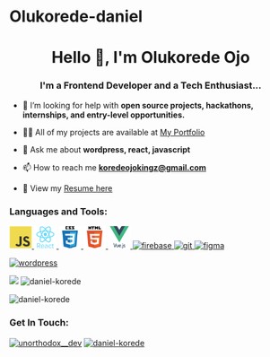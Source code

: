# Olukorede-daniel
<h1 align="center">Hello 👋, I'm Olukorede Ojo</h1>
<h3 align="center">I'm a Frontend Developer and a Tech Enthusiast...</h3>


- 🤝 I’m looking for help with **open source projects, hackathons, internships, and entry-level opportunities.**

- 👨‍💻 All of my projects are available at [My Portfolio](https://korede.dopetech.com.ng/)

- 💬 Ask me about **wordpress, react, javascript**

- 📫 How to reach me **koredeojokingz@gmail.com**

- 📄 View my [Resume here](<a href="#">)

<h3 align="left">Languages and Tools:</h3>
<p align="left"> <a href="https://developer.mozilla.org/en-US/docs/Web/JavaScript" target="_blank" rel="noreferrer"> <img src="https://raw.githubusercontent.com/devicons/devicon/master/icons/javascript/javascript-original.svg" alt="javascript" width="40" height="40"/> </a> <a href="https://reactjs.org/" target="_blank" rel="noreferrer"> <img src="https://raw.githubusercontent.com/devicons/devicon/master/icons/react/react-original-wordmark.svg" alt="react" width="40" height="40"/> </a> <a href="https://www.w3schools.com/css/" target="_blank" rel="noreferrer"> <img src="https://raw.githubusercontent.com/devicons/devicon/master/icons/css3/css3-original-wordmark.svg" alt="css3" width="40" height="40"/> </a> <a href="https://www.w3.org/html/" target="_blank" rel="noreferrer"> <img src="https://raw.githubusercontent.com/devicons/devicon/master/icons/html5/html5-original-wordmark.svg" alt="html5" width="40" height="40"/> </a> <a href="https://vuejs.org/" target="_blank" rel="noreferrer"> <img src="https://raw.githubusercontent.com/devicons/devicon/master/icons/vuejs/vuejs-original-wordmark.svg" alt="vuejs" width="40" height="40"/> </a> <a href="https://firebase.google.com/" target="_blank" rel="noreferrer"> <img src="https://www.vectorlogo.zone/logos/firebase/firebase-icon.svg" alt="firebase" width="40" height="40"/> </a> <a href="https://git-scm.com/" target="_blank" rel="noreferrer"> <img src="https://www.vectorlogo.zone/logos/git-scm/git-scm-icon.svg" alt="git" width="40" height="40"/> </a> <a href="https://www.figma.com/" target="_blank" rel="noreferrer"> <img src="https://www.vectorlogo.zone/logos/figma/figma-icon.svg" alt="figma" width="40" height="40"/> </a> </p>

<a href="https://wordpress.com/" target="_blank" rel="noreferrer"> <img src="https://www.google.com/url?sa=i&url=https%3A%2F%2Fwww.svgrepo.com%2Fsvg%2F168035%2Fwordpress-logo&psig=AOvVaw2GOgAOv-ND0dhDx9WvywcX&ust=1699530395482000&source=images&cd=vfe&opi=89978449&ved=0CBIQjRxqFwoTCMie3p6qtIIDFQAAAAAdAAAAABAE" alt="wordpress" width="40" height="40"/> </a> </p>


<p><img align="left" src="https://github-readme-stats.vercel.app/api/top-langs?username=daniel-korede&show_icons=true&locale=en&layout=compact&theme=radical%22%22%20alt=%22daniel-korede" /></p>

<p>&nbsp;<img align="center" src="https://github-readme-stats.vercel.app/api?username=daniel-korede&theme=radical&show_icons=true&locale=en" alt="daniel-korede" /></p>

<p><img align="center" src="https://github-readme-streak-stats.herokuapp.com/?user=daniel-korede&theme=radical"" alt="daniel-korede" /></p>

<h3 align="left">Get In Touch:</h3>
<p align="left">
<a href="https://twitter.com/danielkorede2" target="blank"><img align="center" src="https://raw.githubusercontent.com/rahuldkjain/github-profile-readme-generator/master/src/images/icons/Social/twitter.svg" alt="unorthodox__dev" height="30" width="40" /></a>
<a href="https://www.linkedin.com/in/daniel-korede-70987b243/" target="blank"><img align="center" src="https://raw.githubusercontent.com/rahuldkjain/github-profile-readme-generator/master/src/images/icons/Social/linked-in-alt.svg" alt="daniel-korede" height="30" width="40" /></a>
</p>

